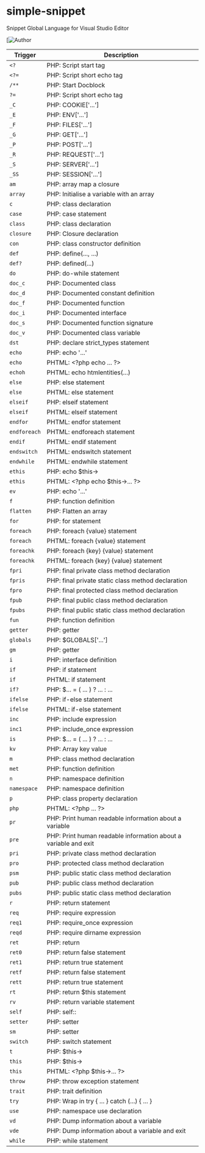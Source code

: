 # simple-snippet
Snippet Global Language for Visual Studio Editor 

[![Author](https://img.shields.io/website/https/ogisetiawan.github.io.svgdown_color=lightgrey&down_message=offline&style=social&up_color=red&up_message=online)

| Trigger | Description |
| ------- | ----------- |
| `<?` | PHP: Script start tag |
| `<?=` | PHP: Script short echo tag |
| `/**` | PHP: Start Docblock |
| `?=` | PHP: Script short echo tag |
| `_C` | PHP: COOKIE['...'] |
| `_E` | PHP: ENV['...'] |
| `_F` | PHP: FILES['...'] |
| `_G` | PHP: GET['...'] |
| `_P` | PHP: POST['...'] |
| `_R` | PHP: REQUEST['...'] |
| `_S` | PHP: SERVER['...'] |
| `_SS` | PHP: SESSION['...'] |
| `am` | PHP: array map a closure |
| `array` | PHP: Initialise a variable with an array |
| `c` | PHP: class declaration |
| `case` | PHP: case statement |
| `class` | PHP: class declaration |
| `closure` | PHP: Closure declaration |
| `con` | PHP: class constructor definition |
| `def` | PHP: define(..., ...) |
| `def?` | PHP: defined(...) |
| `do` | PHP: do-while statement |
| `doc_c` | PHP: Documented class |
| `doc_d` | PHP: Documented constant definition |
| `doc_f` | PHP: Documented function |
| `doc_i` | PHP: Documented interface |
| `doc_s` | PHP: Documented function signature |
| `doc_v` | PHP: Documented class variable |
| `dst` | PHP: declare strict_types statement |
| `echo` | PHP: echo '...' |
| `echo` | PHTML: &lt;?php echo ... ?&gt; |
| `echoh` | PHTML: echo htmlentities(...) |
| `else` | PHP: else statement |
| `else` | PHTML: else statement |
| `elseif` | PHP: elseif statement |
| `elseif` | PHTML: elseif statement |
| `endfor` | PHTML: endfor statement |
| `endforeach` | PHTML: endforeach statement |
| `endif` | PHTML: endif statement |
| `endswitch` | PHTML: endswitch statement |
| `endwhile` | PHTML: endwhile statement |
| `ethis` | PHP: echo $this-&gt; |
| `ethis` | PHTML: &lt;?php echo $this-&gt;... ?&gt; |
| `ev` | PHP: echo '...' |
| `f` | PHP: function definition |
| `flatten` | PHP: Flatten an array |
| `for` | PHP: for statement |
| `foreach` | PHP: foreach {value} statement |
| `foreach` | PHTML: foreach {value} statement |
| `foreachk` | PHP: foreach {key} {value} statement |
| `foreachk` | PHTML: foreach {key} {value} statement |
| `fpri` | PHP: final private class method declaration |
| `fpris` | PHP: final private static class method declaration |
| `fpro` | PHP: final protected class method declaration |
| `fpub` | PHP: final public class method declaration |
| `fpubs` | PHP: final public static class method declaration |
| `fun` | PHP: function definition |
| `getter` | PHP: getter |
| `globals` | PHP: $GLOBALS['...'] |
| `gm` | PHP: getter |
| `i` | PHP: interface definition |
| `if` | PHP: if statement |
| `if` | PHTML: if statement |
| `if?` | PHP: $... = ( ... ) ? ... : ... |
| `ifelse` | PHP: if-else statement |
| `ifelse` | PHTML: if-else statement |
| `inc` | PHP: include expression |
| `inc1` | PHP: include_once expression |
| `is` | PHP: $... = ( ... ) ? ... : ... |
| `kv` | PHP: Array key value |
| `m` | PHP: class method declaration |
| `met` | PHP: function definition |
| `n` | PHP: namespace definition |
| `namespace` | PHP: namespace definition |
| `p` | PHP: class property declaration |
| `php` | PHTML: &lt;?php ... ?&gt; |
| `pr` | PHP: Print human readable information about a variable |
| `pre` | PHP: Print human readable information about a variable and exit |
| `pri` | PHP: private class method declaration |
| `pro` | PHP: protected class method declaration |
| `psm` | PHP: public static class method declaration |
| `pub` | PHP: public class method declaration |
| `pubs` | PHP: public static class method declaration |
| `r` | PHP: return statement |
| `req` | PHP: require expression |
| `req1` | PHP: require_once expression |
| `reqd` | PHP: require dirname expression |
| `ret` | PHP: return |
| `ret0` | PHP: return false statement |
| `ret1` | PHP: return true statement |
| `retf` | PHP: return false statement |
| `rett` | PHP: return true statement |
| `rt` | PHP: return $this statement |
| `rv` | PHP: return variable statement |
| `self` | PHP: self:: |
| `setter` | PHP: setter |
| `sm` | PHP: setter |
| `switch` | PHP: switch statement |
| `t` | PHP: $this-&gt; |
| `this` | PHP: $this-&gt; |
| `this` | PHTML: &lt;?php $this-&gt;... ?&gt; |
| `throw` | PHP: throw exception statement |
| `trait` | PHP: trait definition |
| `try` | PHP: Wrap in try { ... } catch (...) { ... } |
| `use` | PHP: namespace use declaration |
| `vd` | PHP: Dump information about a variable |
| `vde` | PHP: Dump information about a variable and exit |
| `while` | PHP: while statement |
